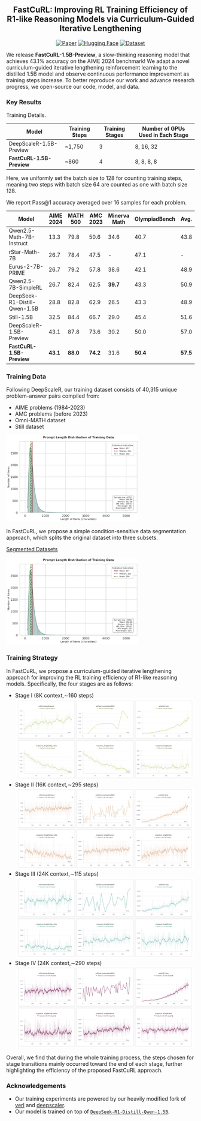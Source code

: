 <div align='center'>
<h2>FastCuRL: Improving RL Training Efficiency of R1-like Reasoning Models via Curriculum-Guided Iterative Lengthening</h2>

<!-- TODO:  Thread, Paper, Dataset, Weights-->
[![Paper](https://img.shields.io/badge/paper-5f16a8?style=for-the-badge&logo=arxiv&logoColor=white)](FastCuRL.pdf)
<a href="https://huggingface.co/Nickyang/FastCuRL-1.5B-Preview" target="_blank"><img alt="Hugging Face"
    src="https://img.shields.io/badge/HuggingFace-fcd022?style=for-the-badge&logo=huggingface&logoColor=000&labelColor"/></a>
[![Dataset](https://img.shields.io/badge/Datasets-4d8cd8?style=for-the-badge&logo=huggingface&logoColor=white)](https://huggingface.co/datasets/Nickyang/FastCuRL/)
</div>


We release **FastCuRL-1.5B-Preview**, a slow-thinking reasoning model that achieves 43.1% accuracy on the AIME 2024 benchmark! We adapt a novel curriculum-guided iterative lengthening reinforcement learning to the distilled 1.5B model and observe continuous performance improvement as training steps increase. To better reproduce our work and advance research progress, we open-source our code, model, and data.


### Key Results

Training Details. 

| Model | Training Steps  | Training Stages | Number of GPUs Used in Each Stage |
|-------|-----------|-----------|-----------|
| DeepScaleR-1.5B-Preview | ~1,750 | 3 | 8, 16, 32 |
| **FastCuRL-1.5B-Preview** | ~860 | 4 | 8, 8, 8, 8 |

Here, we uniformly set the batch size to 128 for counting training steps, meaning two steps with batch size 64 are counted as one with batch size 128.

We report Pass@1 accuracy averaged over 16 samples for each problem.

| Model | AIME 2024 | MATH 500 | AMC 2023 | Minerva Math | OlympiadBench | Avg. |
|-------|-----------|-----------|-----------|--------------|---------------|------|
| Qwen2.5-Math-7B-Instruct | 13.3 | 79.8 | 50.6 | 34.6 | 40.7 | 43.8 |
| rStar-Math-7B | 26.7 | 78.4 | 47.5 | - | 47.1 | - |
| Eurus-2-7B-PRIME | 26.7 | 79.2 | 57.8 | 38.6 | 42.1 | 48.9 |
| Qwen2.5-7B-SimpleRL | 26.7 | 82.4 | 62.5 | <strong>39.7</strong> | 43.3 | 50.9 |
| DeepSeek-R1-Distill-Qwen-1.5B | 28.8 | 82.8 | 62.9 | 26.5 | 43.3 | 48.9 |
| Still-1.5B | 32.5 | 84.4 | 66.7 | 29.0 | 45.4 | 51.6 |
| DeepScaleR-1.5B-Preview | 43.1 | 87.8 | 73.6 | 30.2 | 50.0 | 57.0 |
| <strong>FastCuRL-1.5B-Preview</strong> | <strong>43.1</strong> | <strong>88.0</strong> | <strong>74.2</strong> | 31.6 | <strong>50.4</strong> | <strong>57.5</strong> |


### Training Data
Following DeepScaleR, our training dataset consists of 40,315 unique problem-answer pairs compiled from:
- AIME problems (1984-2023)
- AMC problems (before 2023)
- Omni-MATH dataset
- Still dataset

<p>
<img src="img/length_distribution.png" width = "70%" />
</p>

In FastCuRL, we propose a simple condition-sensitive data segmentation approach, which splits the original dataset into three subsets.

[Segmented Datasets](https://huggingface.co/datasets/Nickyang/FastCuRL)

<p>
<img src="img/length_distribution.png" width = "70%" />
</p>

### Training Strategy
In FastCuRL, we propose a curriculum-guided iterative lengthening approach for improving the RL training efficiency of R1-like reasoning models. Specifically, the four stages are as follows:
- Stage I (8K context,∼160 steps)
![alt text](img/fastcurl_stage1.png)
- Stage II (16K context,∼295 steps)
![alt text](img/fastcurl_stage2.png)
- Stage III (24K context,∼115 steps)
![alt text](img/fastcurl_stage3.png)
- Stage IV (24K context,∼290 steps)
![alt text](img/fastcurl_stage4.png)

Overall, we find that during the whole training process, the steps chosen for stage transitions mainly occurred toward the end of each stage, further highlighting the efficiency of the proposed FastCuRL approach.

### Acknowledgements

- Our training experiments are powered by our heavily modified fork of [verl](https://github.com/volcengine/verl) and [deepscaler](https://github.com/agentica-project/deepscaler).
- Our model is trained on top of [`DeepSeek-R1-Distill-Qwen-1.5B`](https://huggingface.co/deepseek-ai/DeepSeek-R1-Distill-Qwen-1.5B).

